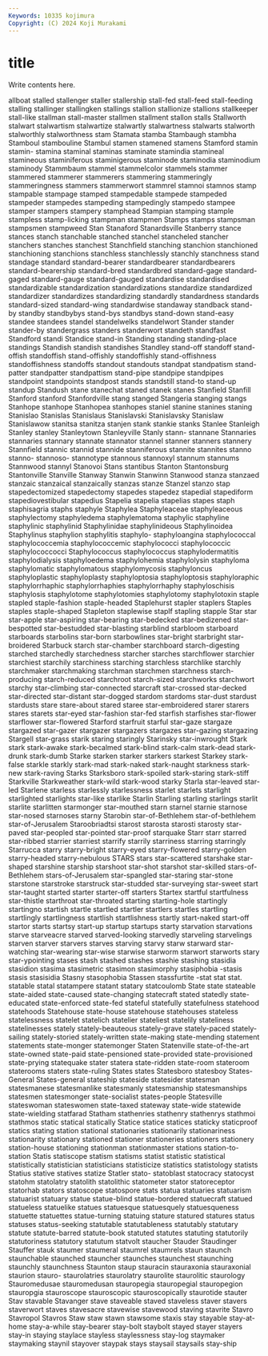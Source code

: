 ```yaml
---
Keywords: 10335 kojimura
Copyright: (C) 2024 Koji Murakami
---
```


# title

Write contents here.



allboat stalled stallenger staller stallership
stall-fed stall-feed stall-feeding stalling stallinger stallingken stallings stallion stallionize stallions
stallkeeper stall-like stallman stall-master stallmen stallment stallon stalls Stallworth stalwart
stalwartism stalwartize stalwartly stalwartness stalwarts stalworth stalworthly stalworthness stam Stamata
stamba Stambaugh stambha Stamboul stambouline Stambul stamen stamened stamens Stamford
stamin stamin- stamina staminal staminas staminate stamindia stamineal stamineous staminiferous
staminigerous staminode staminodia staminodium staminody Stammbaum stammel stammelcolor stammels stammer
stammered stammerer stammerers stammering stammeringly stammeringness stammers stammerwort stammrel stamnoi
stamnos stamp stampable stampage stamped stampedable stampede stampeded stampeder stampedes
stampeding stampedingly stampedo stampee stamper stampers stampery stamphead Stampian stamping
stample stampless stamp-licking stampman stampmen Stamps stamps stampsman stampsmen stampweed
Stan Stanaford Stanardsville Stanberry stance stances stanch stanchable stanched stanchel
stancheled stancher stanchers stanches stanchest Stanchfield stanching stanchion stanchioned stanchioning
stanchions stanchless stanchlessly stanchly stanchness stand standage standard standard-bearer standardbearer
standardbearers standard-bearership standard-bred standardbred standard-gage standard-gaged standard-gauge standard-gauged standardise standardised
standardizable standardization standardizations standardize standardized standardizer standardizes standardizing standardly standardness
standards standard-sized standard-wing standardwise standaway standback stand-by standby standbybys stand-bys
standbys stand-down stand-easy standee standees standel standelwelks standelwort Stander stander
stander-by standergrass standers standerwort standeth standfast Standford standi Standice stand-in
Standing standing standing-place standings Standish standish standishes Standley stand-off standoff
stand-offish standoffish stand-offishly standoffishly stand-offishness standoffishness standoffs standout standouts standpat
standpatism stand-patter standpatter standpattism stand-pipe standpipe standpipes standpoint standpoints standpost
stands standstill stand-to stand-up standup Standush stane stanechat staned stanek
stanes Stanfield Stanfill Stanford stanford Stanfordville stang stanged Stangeria stanging
stangs Stanhope stanhope Stanhopea stanhopes staniel stanine stanines staning Stanislao
Stanislas Stanislaus Stanislavski Stanislavsky Stanislaw Stanislawow stanitsa stanitza stanjen stank
stankie stanks Stanlee Stanleigh Stanley stanley Stanleytown Stanleyville Stanly stann-
stannane Stannaries stannaries stannary stannate stannator stannel stanner stanners stannery
Stannfield stannic stannid stannide stanniferous stannite stannites stanno stanno- stannoso-
stannotype stannous stannoxyl stannum stannums Stannwood stannyl Stanovoi Stans stantibus
Stanton Stantonsburg Stantonville Stanville Stanway Stanwin Stanwinn Stanwood stanza stanzaed
stanzaic stanzaical stanzaically stanzas stanze Stanzel stanzo stap stapedectomized stapedectomy
stapedes stapedez stapedial stapediform stapediovestibular stapedius Stapelia stapelia stapelias stapes
staph staphisagria staphs staphyle Staphylea Staphyleaceae staphyleaceous staphylectomy staphyledema staphylematoma
staphylic staphyline staphylinic staphylinid Staphylinidae staphylinideous Staphylinoidea Staphylinus staphylion staphylitis
staphylo- staphyloangina staphylococcal staphylococcemia staphylococcemic staphylococci staphylococcic staphylococcocci Staphylococcus staphylococcus
staphylodermatitis staphylodialysis staphyloedema staphylohemia staphylolysin staphyloma staphylomatic staphylomatous staphylomycosis staphyloncus
staphyloplastic staphyloplasty staphyloptosia staphyloptosis staphyloraphic staphylorrhaphic staphylorrhaphies staphylorrhaphy staphyloschisis staphylosis
staphylotome staphylotomies staphylotomy staphylotoxin staple stapled staple-fashion staple-headed Staplehurst stapler
staplers Staples staples staple-shaped Stapleton staplewise staplf stapling stapple Star
star star-apple star-aspiring star-bearing star-bedecked star-bedizened star-bespotted star-bestudded star-blasting starblind
starbloom starboard starboards starbolins star-born starbowlines star-bright starbright star-broidered Starbuck
starch star-chamber starchboard starch-digesting starched starchedly starchedness starcher starches starchflower
starchier starchiest starchily starchiness starching starchless starchlike starchly starchmaker starchmaking
starchman starchmen starchness starch-producing starch-reduced starchroot starch-sized starchworks starchwort starchy
star-climbing star-connected starcraft star-crossed star-decked star-directed star-distant star-dogged stardom stardoms
star-dust stardust stardusts stare stare-about stared staree star-embroidered starer starers
stares starets star-eyed star-fashion star-fed starfish starfishes star-flower starflower star-flowered
Starford starfruit starful star-gaze stargaze stargazed star-gazer stargazer stargazers stargazes
star-gazing stargazing Stargell star-grass starik staring staringly Starinsky star-inwrought Stark
stark stark-awake stark-becalmed stark-blind stark-calm stark-dead stark-drunk stark-dumb Starke starken
starker starkers starkest Starkey stark-false starkle starkly stark-mad stark-naked stark-naught
starkness stark-new stark-raving Starks Starksboro stark-spoiled stark-staring stark-stiff Starkville Starkweather
stark-wild stark-wood starky Starla star-leaved star-led Starlene starless starlessly starlessness
starlet starlets starlight starlighted starlights star-like starlike Starlin Starling starling
starlings starlit starlite starlitten starmonger star-mouthed starn starnel starnie starnose
star-nosed starnoses starny Starobin star-of-Bethlehem star-of-bethlehem star-of-Jerusalem Staroobriadtsi starost starosta
starosti starosty star-paved star-peopled star-pointed star-proof starquake Starr starr starred
star-ribbed starrier starriest starrify starrily starriness starring starringly Starrucca starry
starry-bright starry-eyed starry-flowered starry-golden starry-headed starry-nebulous STARS stars star-scattered starshake
star-shaped starshine starship starshoot star-shot starshot star-skilled stars-of-Bethlehem stars-of-Jerusalem star-spangled
star-staring star-stone starstone starstroke starstruck star-studded star-surveying star-sweet start star-taught
started starter starter-off starters Startex startful startfulness star-thistle starthroat star-throated
starting starting-hole startingly startingno startish startle startled startler startlers startles
startling startlingly startlingness startlish startlishness startly start-naked start-off startor starts
startsy start-up startup startups starty starvation starvations starve starveacre starved
starved-looking starvedly starveling starvelings starven starver starvers starves starving starvy
starw starward star-watching star-wearing star-wise starwise starworm starwort starworts stary
star-ypointing stases stash stashed stashes stashie stashing stasidia stasidion stasima
stasimetric stasimon stasimorphy stasiphobia -stasis stasis stasisidia Stasny stasophobia Stassen
stassfurtite -stat stat stat. statable statal statampere statant statary statcoulomb
State state stateable state-aided state-caused state-changing statecraft stated statedly state-educated
state-enforced state-fed stateful statefully statefulness statehood statehoods Statehouse state-house statehouse
statehouses stateless statelessness statelet statelich statelier stateliest statelily stateliness statelinesses
stately stately-beauteous stately-grave stately-paced stately-sailing stately-storied stately-written state-making state-mending statement
statements state-monger statemonger Staten Statenville state-of-the-art state-owned state-paid state-pensioned state-provided
state-provisioned state-prying statequake stater statera state-ridden state-room stateroom staterooms staters
state-ruling States states Statesboro statesboy States-General States-general stateship stateside statesider
statesman statesmanese statesmanlike statesmanly statesmanship statesmanships statesmen statesmonger state-socialist states-people
Statesville stateswoman stateswomen state-taxed stateway state-wide statewide state-wielding statfarad Statham
stathenries stathenry stathenrys stathmoi stathmos static statical statically Statice statice
statices staticky staticproof statics stating station stational stationaries stationarily stationariness
stationarity stationary stationed stationer stationeries stationers stationery station-house stationing stationman
stationmaster stations station-to-station Statis statiscope statism statisms statist statistic statistical
statistically statistician statisticians statisticize statistics statistology statists Statius stative statives
statize Statler stato- statoblast statocracy statocyst statohm statolatry statolith statolithic
statometer stator statoreceptor statorhab stators statoscope statospore stats statua statuaries
statuarism statuarist statuary statue statue-blind statue-bordered statuecraft statued statueless statuelike
statues statuesque statuesquely statuesqueness statuette statuettes statue-turning statuing stature statured
statures status statuses status-seeking statutable statutableness statutably statutary statute statute-barred
statute-book statuted statutes statuting statutorily statutoriness statutory statutum statvolt staucher
Stauder Staudinger Stauffer stauk staumer staumeral staumrel staumrels staun staunch
staunchable staunched stauncher staunches staunchest staunching staunchly staunchness Staunton staup
stauracin stauraxonia stauraxonial staurion stauro- staurolatries staurolatry staurolite staurolitic staurology
Stauromedusae stauromedusan stauropegia stauropegial stauropegion stauropgia stauroscope stauroscopic stauroscopically staurotide
stauter Stav stavable Stavanger stave staveable staved staveless staver stavers
staverwort staves stavesacre stavewise stavewood staving stavrite Stavro Stavropol Stavros
Staw staw stawn stawsome staxis stay stayable stay-at-home stay-a-while stay-bearer
stay-bolt staybolt stayed stayer stayers stay-in staying staylace stayless staylessness
stay-log staymaker staymaking staynil stayover staypak stays staysail staysails stay-ship
